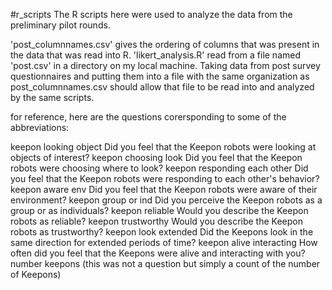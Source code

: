 #r_scripts
The R scripts here were used to analyze the data from the preliminary pilot rounds.

'post_columnnames.csv' gives the ordering of columns that was present in the data that was read into R.
'likert_analysis.R' read from a file named 'post.csv' in a directory on my local machine. Taking data from post survey questionnaires and 
putting them into a file with the same organization as post_columnnames.csv should allow that file to be read into and analyzed by the same scripts.

for reference, here are the questions corersponding to some of the abbreviations:

keepon looking object           Did you feel that the Keepon robots were looking at objects of interest?
keepon choosing look            Did you feel that the Keepon robots were choosing where to look?
keepon responding each other    Did you feel that the Keepon robots were responding to each other's behavior?
keepon aware env                Did you feel that the Keepon robots were aware of their environment?
keepon group or ind             Did you perceive the Keepon robots as a group or as individuals?
keepon reliable                 Would you describe the Keepon robots as reliable?
keepon trustworthy              Would you describe the Keepon robots as trustworthy?
keepon look extended            Did the Keepons look in the same direction for extended periods of time?
keepon alive interacting        How often did you feel that the Keepons were alive and interacting with you?
number keepons                  (this was not a question but simply a count of the number of Keepons)
